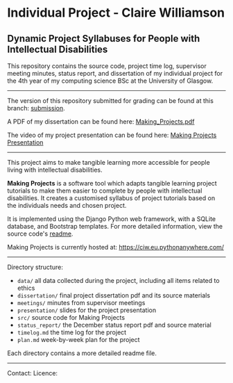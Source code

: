 # Individual Project - Claire Williamson
## Dynamic Project Syllabuses for People with Intellectual Disabilities
This repository contains the source code, project time log, supervisor meeting minutes, status report, and dissertation of my individual project for the 4th year of my computing science BSc at the University of Glasgow. 

____________________________________
The version of this repository submitted for grading can be found at this branch: <a href="https://github.com/ci-w/IndividualProject/tree/submission">  submission</a>. 

A PDF of my dissertation can be found here: <a href="dissertation/Making_Projects.pdf">Making_Projects.pdf</a>

The video of my project presentation can be found here: <a href="https://youtu.be/O18hH8gdqS4">Making Projects Presentation</a>

____________________________________
This project aims to make tangible learning more accessible for people living with intellectual disabilities. 

**Making Projects** is a software tool which adapts tangible learning project tutorials to make them easier to complete by people with intellectual disabilities. It creates a customised syllabus of project tutorials based on the individuals needs and chosen project. 

It is implemented using the Django Python web framework, with a SQLite database, and Bootstrap templates. For more detailed information, view the source code's <a href="src/readme.md">readme</a>. 

Making Projects is currently hosted at: https://ciw.eu.pythonanywhere.com/

____________________________________

Directory structure:
* `data/` all data collected during the project, including all items related to ethics
* `dissertation/` final project dissertation pdf and its source materials
* `meetings/` minutes from supervisor meetings
* `presentation/` slides for the project presentation
* `src/` source code for Making Projects
* `status_report/` the December status report pdf and source material
* `timelog.md` the time log for the project
* `plan.md` week-by-week plan for the project

Each directory contains a more detailed readme file.
____________________________________

Contact:
Licence: 